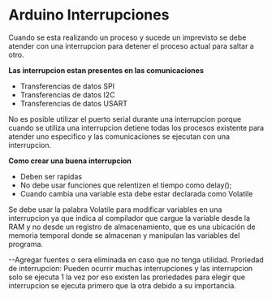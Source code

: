 # Arduino Interrupciones
Cuando se esta realizando un proceso y sucede un imprevisto se debe atender con una interrupcion para detener el proceso actual para saltar a otro.

**Las interrupcion estan presentes en las comunicaciones**

* Transferencias de datos SPI
* Transferencias de datos I2C
* Transferencias de datos USART

No es posible utilizar el puerto serial durante una interrupcion porque cuando se utiliza una interrupcion detiene todas los procesos existente para atender uno especifico y las comunicaciones se ejecutan con una interrupcion.

**Como crear una buena interrupcion**
* Deben ser rapidas
* No debe usar funciones que relentizen el tiempo como delay();
* Cuando cambia una variable esta debe estar declarada como Volatile

Se debe usar la palabra Volatile para modificar variables en una interrupcion ya que indica al compilador que cargue la variable desde la RAM y no desde un registro de almacenamiento, que es una ubicación de memoria temporal donde se almacenan y manipulan las variables del programa.


--Agregar fuentes o sera eliminada en caso que no tenga utilidad.
Proriedad de interrupcion: Pueden ocurrir muchas interrupciones y las interrupcion solo se ejecuta 1 la vez por eso existen las proriedades para elegir que interrupcion se ejecuta primero que la otra debido a su importancia.  
